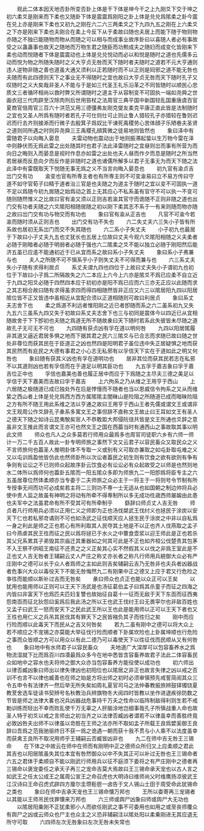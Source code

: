 <!-- { "loadSidebar": true } -->
　　观此二体本因天地否卦所变否卦上体是干下体是坤今干之上九刚爻下交于坤之初六柔爻是刚来而下柔也又随卦下体是震震爲刚阳之卦上体是兑兑爲隂柔之卦今震在兑上亦是刚来下柔也又初九之刚在六二六三两柔爻之下九四九五之刚在上六柔爻之下亦是刚来下柔也夫刚合在柔上今反下从于柔故曰随也夫居上而能下随于物则物亦随之不独已能随物而物从而随之可以相与而成事业故序卦曰以喜随人者必有事故受之以蛊蛊事也故天之随地而万物生君之随臣而功勲成夫之随妇而成变化皆刚来下柔也动而悦随者下体是震震动也上体是兑兑悦动而必以和悦是随时之道也先儒多云动而悦为物之所随失随时之义大亨贞无咎而天下随时者夫随时之道若不元大亨通则违人逆物非随之善也道虽大通又须利以正若随时而不以正则是囘邪之道不能无咎也夫随而有此四德则天下之事业无不得随时之宜也故曰大亨贞无咎而天下随时孔子又叹随时之义大矣哉非圣人不能与于是如三代圣王礼乐沿革之不同皆随时以顺民心忠质文三者循环相尚以救时弊又所谓随时之道主于从容制变不可固执一端如尧舜之世画衣冠三代肉辟至汉除肉刑后世用笞杖之法周官三典平国中新国轻乱国重唐虞百官夏商官倍周官三百六十洪范又用三德彊弗友刚克燮友柔克平康正直此皆是法制随时之宜也又圣人所爲有随时者若孔子可仕则仕可止则止鲁人猎较孔子亦猎较在鲁则迟迟而行去齐则接淅而行微子去殷箕子爲奴比干谏死禹稷劳心苦体顔子乐陋巷夫圣贤之道则同所遇之时则异尧舜三王禹稷孔顔箕微之徒易地则皆然也
　　象曰泽中有雷随君子以向晦入晏息
　　夫雷动物也震动出于地则振滞起蛰以生万物今雷在泽中则静伏而无爲此雷之出处随其时也君子法此泽雷随时之宜昼则岀而事有所营为而向日之晦则入而晏息是视时作息亦如雷之出处也夫人昼而作夕而息是随时之所当然若居昼而反息向夕而反作是非随时之道也诸儒所解多以君子无事无为而天下随之法此泽中有雷既取天下悦随无事无爲之义不当言向晦入晏息也
　　初九官有渝贞吉岀门交有功
　　渝变也官有所専主者也有所専主则不可变渝易曰立不易方传曰守道不如守官荀子曰精于道者治三官是也夫随之为道主于随时之宜以变不可固执一道不足以爲随今初九居随之始爲动之首上无其应心不私系虽有官守不可以执一不变可随则随然惟义之比故曰官有渝又须以正则吉若渝其官守而诡随不正则非随之道也出门交有功者夫随之六爻隂阳相随居随之初以刚下柔其志不系于一有来则随而物亦随之故曰岀门交有功与物交而有功也
　　象曰官有渝从正吉也
　　凡官不可渝今若渝而随时须从正则吉也
　　出门交有功不失也
　　六二失丈夫六三失小子皆有所系故也居初无系岀门而交不失其随也
　　六二系小子失丈夫
　　小子初九也最居于下故曰小子丈夫九五也丈犹长也五居上位故曰丈夫今观六爻隂阳相随之义夫柔者必随于刚暗者必随于明弱者必随于强也六二隂柔之爻不能以独立必随于刚阳然后能济五虽已应逺不能通初近于已从宜而系之故曰系小子失丈夫
　　象曰系小子弗兼与也
　　夫人之所随不可不愼系乎小子则失丈夫不可得而兼与也
　　六三系丈夫失小子随有求得利居贞
　　系丈夫谓九四也四位于上故曰丈夫失小子谓初九也初位于下故曰小子爲二所隔故失之六二本应上六今上六亦是隂爻不爲已应柔不自立近于九四之阳爻必随于四然四本应于初初亦是阳不爲已应而六三亦无正应以此随而求之其志相合故曰随有求得虽求四而得四相随然皆非正应又六三以隂居阳九四以阳居隂位皆不正又皆违中虽相近从宜配合须以正道相随则可故曰利居贞
　　象曰系丈夫志舍下也
　　柔之爲道不利远者惟阳刚之近已者卽随而系之六二虽系初九又失九五六三虽系九四又失于初故曰系丈夫志舍下也三与初同是震体今以四近已从宜相随故舍于下下卽初也夫随之爲道无所不随故彖曰天下随时若系此失彼皆未尽随之道故孔子无可无不可也
　　九四随有获贞凶有孚在道以明何咎
　　九四以阳居隂履非其道又逼近君居多惧之地而下据其君之民六三隂爻与已合志而求随已故曰随之世处非尊位而获其民在于臣道正之凶也然四是阳明君子虽位违中失正居疑惧之地而获其民然而有庇民之大德有事君之小心志无私邪有以孚信天下实在于道如此之明又何咎也
　　象曰随有获其义凶也有孚在道明功也
　　居非其位而获其民若志在私邪不以其道则凶也若有孚信而在于道足以明其臣功也
　　九五孚于嘉吉象曰孚于嘉吉位正中也
　　孚信也嘉美也善也履正居中而应于下爲随之主尽夫三德之美足以孚信于天下嘉美而吉故曰孚于嘉吉
　　上六拘系之乃从维之王用亨于西山
　　上六居随之极随道已成已独处外在后是悖慢而不随者也当以恩威信令拘系之又从而维絷之西山者上体是兑兑爲西方西方属隂隂主闇昧山是险阻之所随道已成而暗昧险阻之方有所不随王用此系维之法以亨通之故曰王用亨于西山王者先儒或谓文王或谓非文王观周公作爻辞孔子彖系多寓文王之事但辞不直称文王故止曰王耳如文王有圣人之德天下随之如诗云昆夷駾矣宻人不恭敢距大邦侵阮徂共皆是文王所通也爻辞之意虽非文王推此而言谓文王亦可也然文王之国在西葢当时有通西山之事故取其事以明此文师
　　师众也凡人之众多莫若行师用众最爲多也周官司徒职六乡有六师一师计一万二千五百人故此一卦专明师旅之事然下文又云君子以容民畜众又取民众之义不言师旅何也葢圣人推明卦体不专取一义或别有义可取亦兼取之如屯卦取屯难之义又以屯训爲盈他皆仿此也然师卦所以次讼者葢民之初生则有饮食之欲有欲则有争有争则有讼讼之不已则师众起故序卦云饮食必有讼讼必有众起故受之以师是也然则地水二体所以爲师何也葢卦五隂而一阳五隂众多即为师旅九二一阳卽爲将臣专主之六五虽居尊位然体柔顺亦当专委于二夫师旅之众必主于一将主于一将则号令节制有所专授亊无间而功可必成矣若主将二三则功不専一士无适从也如国朝之制边帅将兵必使中贵人监之故虽有神明之将动有所牵不得専制所以多无成功徃歳西师屡衂由此患也夫军中之法虽君命有所不受其可有所牵制乎
　　繇辞曰师贞丈人吉无咎
　　师贞者凡行师用兵必须以正用仁义之师即为正也汤伐桀武王伐纣义也拯民于涂炭以安天下仁也若私邪竒谲则不可也如汤武之征伐顺天应人拯生民于涂炭之中非以自私爲一身之利此是师之正也若心有所利取其人民夺其土地是不以正也齐人伐燕取之孟子曰今燕虐其民王徃而征之民以爲将拯已于水火之中簟食壶浆以迎王师此是正也若杀其父兄系累其子弟毁其宗庙迁其重器如之何其可此是不正也如齐桓公伐楚责其包茅不入王祭不供昭王南征不还责之之义正矣其心实不然假其义以伐之非爲王室此是不正也丈人吉无咎者王辅嗣云丈人严庄之称丈亦长者之称凡行师用兵綂御大众必有严庄刚中之德可以长于众人者爲师之主如此则吉矣辅嗣云吉乃无咎非也夫兵者凶器战者危事兴大众以毒役天下不能无咎悔然九二有刚果中正之德又上应于君又行危险之亊徃而能顺以斯补过吉而无咎矣
　　彖曰师众也贞正也能以众正可以王矣
　　以犹用也能用师以正则可以王天下汤武是也汤征葛伯孟子曰爲其杀童子而征之四海之内皆曰非富天下也爲匹夫匹妇复讐也故始征自葛十一征而无敌于天下东靣而征西夷怨南靣而征北狄怨曰奚爲后我此汤之所以王也武王伐纣王曰无畏寜尔也非敌百姓也又孟子曰武王一怒而安天下之民此武王所以王也此是能用师以正可以王天下者也又王徃也用仁义之兵吊其民伐其有罪天下之民皆襁负其子而徃归之矣
　　刚中而应行险而顺以此毒天下而民从之吉又何咎矣
　　若九二虽有刚中之德可以将大众上若不顺应之不宠锡之亦莫能大举征伐行险而顺者下卦属坎险也上卦属坤顺也行危险之事而众皆顺之方可以用众以有此二德乃可以毒使天下以徃征伐而民顺从又有何咎也
　　象曰地中有水师君子以容民畜众
　　夫地道广大深厚可以包容畜养水之爲物流湿就下比而爲百川四凟最爲众多今在地中悉皆含容畜养故君子法此二体容畜民众如地中之容水也夫将帅之御大众亦当包容畜养方能役使以成功也
　　初六师出以律否臧凶象曰师出以律失律凶也初阳位也以隂居之非正也故言失律之凶以戒之否训不也言不以律也臧善也在师之始是方将出师之初时必须审愼预先戒誓简阅其众三令五申令有法律齐一然后举无所失矣如周礼夏官司马之法仲春教振旅辨鼓铎镯铙夏教茇舍选车徒读书契辨号名秋教治兵辨旗物冬大阅四时皆教以坐作进退疾徐防数之节皆是师之法律大畧也况兵凶器战危事持千万夫之性命以临阵制敌得利则生若不戒勅训练而轻出不幸而败乱使千万无辜之人肝脑涂地岂细事哉孔子所愼战重人命也故圣人特于初爻以戒之言师出之初当齐之以法律否臧凶者谓若不以律虽幸而善胜终竟必致凶咎夫出师不以律虽以竒胜在王师之法亦所不取如孟子所载王良爲嬖奚御王良辞曰吾爲之范我驰驱终日不获一爲之诡遇一朝而获十我不贯与小人乘不以法度虽幸而获禽王良所不取况用师乎王辅嗣云否臧皆凶非也
　　九二在师中吉无咎王三锡命
　　在下体之中故云在师中在师而有刚明中正之德师众所归又上应柔顺之君此其吉也以阳居隂虽失其位本宜有咎然御众以中不失其正可以补过无咎也王三锡命者六五之君体于柔顺自不能以刚武行师用兵以征不庭须下委将之有严庄刚中之德者再三锡命以褒宠委任之承天子再三之宠命吉莫大焉故曰王三锡命承天宠也以古人言之如武王之任太公成王之属周公宣王之命召虎也大明诗曰维师尚父时维鹰扬凉彼武王江汉诗曰王命召虎式辟四方厘尔圭瓒秬鬯一卤告于文人锡山土田于周受命此犹锡命之类也
　　象曰在师中吉承天宠也王三锡命懐万邦也
　　王所以委寄再三宠锡者以其能以王师吊民伐罪懐来万邦也
　　六三师或舆尸凶象曰师或舆尸大无功也
　　以隂居阳乗刚不正犹柔邪小人而欲任刚武之事不可委用也如用之或至丧师覆众有舆尸之凶或云师众也尸主也众主之义恐非辅嗣注以隂处阳以柔乗刚进无其应退无所守可取
　　六四师左次无咎象曰左次无咎未失常也
